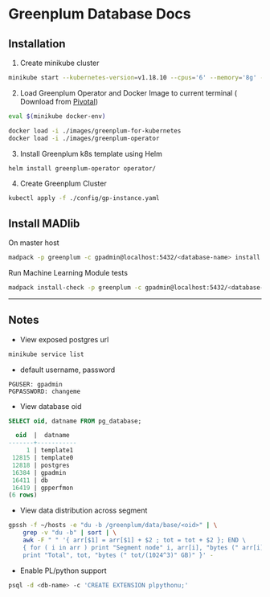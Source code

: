 # Greenplum Database Docs

## Installation

1. Create minikube cluster

```sh
minikube start --kubernetes-version=v1.18.10 --cpus='6' --memory='8g' --driver=vmware
```

2. Load Greenplum Operator and Docker Image to current terminal
   ( Download from [Pivotal](https://network.pivotal.io/))

```sh
eval $(minikube docker-env)

docker load -i ./images/greenplum-for-kubernetes
docker load -i ./images/greenplum-operator
```

3. Install Greenplum k8s template using Helm

```sh
helm install greenplum-operator operator/
```

4. Create Greenplum Cluster

```sh
kubectl apply -f ./config/gp-instance.yaml
```

## Install MADlib

On master host

```sh
madpack -p greenplum -c gpadmin@localhost:5432/<database-name> install
```

Run Machine Learning Module tests

```sh
madpack install-check -p greenplum -c gpadmin@localhost:5432/<database-name>
```

---

## Notes

- View exposed postgres url

```sh
minikube service list
```

- default username, password

```
PGUSER: gpadmin
PGPASSWORD: changeme
```

- View database oid

```sql
SELECT oid, datname FROM pg_database;

  oid  |  datname
-------+-----------
     1 | template1
 12815 | template0
 12818 | postgres
 16384 | gpadmin
 16411 | db
 16419 | gpperfmon
(6 rows)
```

- View data distribution across segment

```sh
gpssh -f ~/hosts -e "du -b /greenplum/data/base/<oid>" | \
    grep -v "du -b" | sort | \
    awk -F " " '{ arr[$1] = arr[$1] + $2 ; tot = tot + $2 }; END \
    { for ( i in arr ) print "Segment node" i, arr[i], "bytes (" arr[i]/(1024^3)" GB)"; \
    print "Total", tot, "bytes (" tot/(1024^3)" GB)" }' -
```

- Enable PL/python support

```sh
psql -d <db-name> -c 'CREATE EXTENSION plpythonu;'
```
